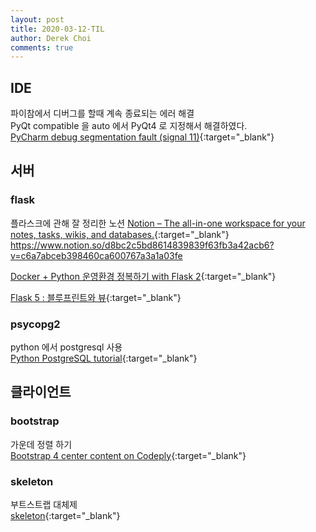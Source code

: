 ```yaml
---
layout: post
title: 2020-03-12-TIL
author: Derek Choi
comments: true
---
```


## IDE

파이참에서 디버그를 할때 계속 종료되는 에러 해결  
PyQt compatible 을 auto 에서 PyQt4 로 지정해서 해결하였다.  
[PyCharm debug segmentation fault (signal 11)](https://stackoverflow.com/questions/40203572/pycharm-debug-segmentation-fault-signal-11){:target="_blank"}

## 서버
### flask

플라스크에 관해 잘 정리한 노션
[Notion – The all-in-one workspace for your notes, tasks, wikis, and databases.](https://www.notion.so/d8bc2c5bd8614839839f63fb3a42acb6?v=c6a7abceb398460ca600767a3a1a03fe){:target="_blank"}
https://www.notion.so/d8bc2c5bd8614839839f63fb3a42acb6?v=c6a7abceb398460ca600767a3a1a03fe

[Docker + Python  운영환경 정복하기 with Flask 2](https://tech.blueprint-lab.com/tech_blog_flask_api_demo_2/#){:target="_blank"}

[Flask 5 : 블루프린트와 뷰](https://www.finterstella.com/11){:target="_blank"}

### psycopg2
python 에서 postgresql 사용  
[Python PostgreSQL tutorial](http://zetcode.com/python/psycopg2/){:target="_blank"}

## 클라이언트
### bootstrap
가운데 정렬 하기  
[Bootstrap 4 center content on Codeply](https://www.codeply.com/go/FeYASlofiC/bootstrap-4-center-content){:target="_blank"}


### skeleton
부트스트랩 대체제  
[skeleton](http://getskeleton.com/#intro){:target="_blank"}
